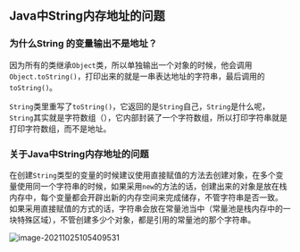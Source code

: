 ##  Java中String内存地址的问题

### 为什么String 的变量输出不是地址？
因为所有的类继承`Object`类，所以单独输出一个对象的时候，他会调用`Object.toString()`，打印出来的就是一串表达地址的字符串，最后调用的`toString()`。

`String`类里重写了`toString()`，它返回的是`String`自己，`String`是什么呢，`String`其实就是字符数组（），它内部封装了一个字符数组，所以打印字符串就是打印字符数组，而不是地址。

### 关于Java中String内存地址的问题
在创建`String`类型的变量的时候建议使用直接赋值的方法去创建对象，在多个变量使用同一个字符串的时候，如果采用`new`的方法的话，创建出来的对象是放在栈内存中，每个变量都会开辟出新的内存空间来完成储存，不管字符串是否一致。
如果采用直接赋值的方式的话，字符串会放在常量池当中（常量池是栈内存中的一块特殊区域），不管创建多少个对象，都是引用的常量池的那个字符串。

![image-20211025105409531](https://gitee.com/AD-Gai-Code/pic-go/raw/master/202110251054130.png)

